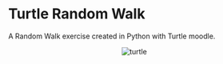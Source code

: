 # Turtle Random Walk 
A Random Walk exercise created in Python with Turtle moodle.

<p align="center">
  <img src="https://i.giphy.com/media/QWBLAhvUsUge9SrurD/giphy.webp" alt="turtle"/>
</p>
